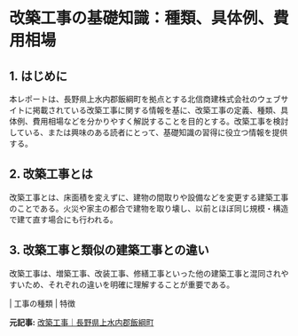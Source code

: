 # 改築工事の基礎知識：種類、具体例、費用相場

## 1. はじめに

本レポートは、長野県上水内郡飯綱町を拠点とする北信商建株式会社のウェブサイトに掲載されている改築工事に関する情報を基に、改築工事の定義、種類、具体例、費用相場などを分かりやすく解説することを目的とする。改築工事を検討している、または興味のある読者にとって、基礎知識の習得に役立つ情報を提供する。

## 2. 改築工事とは

改築工事とは、床面積を変えずに、建物の間取りや設備などを変更する建築工事のことである。火災や家主の都合で建物を取り壊し、以前とほぼ同じ規模・構造で建て直す場合にも行われる。

## 3. 改築工事と類似の建築工事との違い

改築工事は、増築工事、改装工事、修繕工事といった他の建築工事と混同されやすいため、それぞれの違いを明確に理解することが重要である。

| 工事の種類 | 特徴 

**元記事:** [改築工事｜長野県上水内郡飯綱町](https://www.kensetumap.com/company/264483/703/5340/)